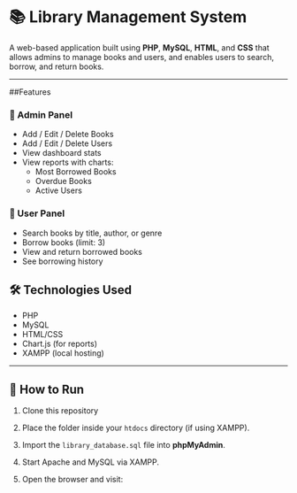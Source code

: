 # 📚 Library Management System

A web-based application built using **PHP**, **MySQL**, **HTML**, and **CSS** that allows admins to manage books and users, and enables users to search, borrow, and return books.

---

##Features

### 👤 Admin Panel
- Add / Edit / Delete Books
- Add / Edit / Delete Users
- View dashboard stats
- View reports with charts:
  - Most Borrowed Books
  - Overdue Books
  - Active Users

### 🙋 User Panel
- Search books by title, author, or genre
- Borrow books (limit: 3)
- View and return borrowed books
- See borrowing history

## 🛠️ Technologies Used
- PHP
- MySQL
- HTML/CSS
- Chart.js (for reports)
- XAMPP (local hosting)

---
## 🧪 How to Run

1. Clone this repository

2. Place the folder inside your `htdocs` directory (if using XAMPP).

3. Import the `library_database.sql` file into **phpMyAdmin**.

4. Start Apache and MySQL via XAMPP.

5. Open the browser and visit:


